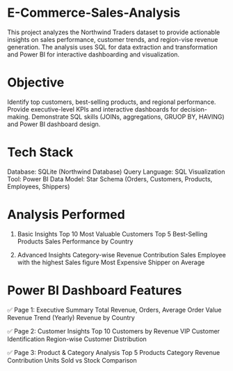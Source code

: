 # E-Commerce-Sales-Analysis
This project analyzes the Northwind Traders dataset to provide actionable insights on sales performance, customer trends, and region-vise revenue generation.
The analysis uses SQL for data extraction and transformation and Power BI for interactive dashboarding and visualization.

# Objective
Identify top customers, best-selling products, and regional performance.
Provide executive-level KPIs and interactive dashboards for decision-making.
Demonstrate SQL skills (JOINs, aggregations, GRUOP BY, HAVING) and Power BI dashboard design.

# Tech Stack
Database: SQLite (Northwind Database)
Query Language: SQL
Visualization Tool: Power BI
Data Model: Star Schema (Orders, Customers, Products, Employees, Shippers)

# Analysis Performed
1. Basic Insights
Top 10 Most Valuable Customers
Top 5 Best-Selling Products
Sales Performance by Country

2. Advanced Insights
Category-wise Revenue Contribution
Sales Employee with the highest Sales figure
Most Expensive Shipper on Average

# Power BI Dashboard Features
✅ Page 1: Executive Summary
Total Revenue, Orders, Average Order Value
Revenue Trend (Yearly)
Revenue by Country

✅ Page 2: Customer Insights
Top 10 Customers by Revenue
VIP Customer Identification
Region-wise Customer Distribution

✅ Page 3: Product & Category Analysis
Top 5 Products
Category Revenue Contribution
Units Sold vs Stock Comparison
